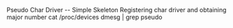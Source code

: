 Pseudo Char Driver -- Simple Skeleton
Registering char driver and obtaining major number
cat /proc/devices
dmesg | grep pseudo
